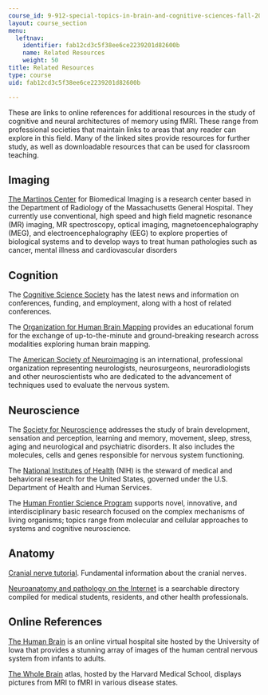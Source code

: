 ```yaml
---
course_id: 9-912-special-topics-in-brain-and-cognitive-sciences-fall-2001
layout: course_section
menu:
  leftnav:
    identifier: fab12cd3c5f38ee6ce2239201d82600b
    name: Related Resources
    weight: 50
title: Related Resources
type: course
uid: fab12cd3c5f38ee6ce2239201d82600b

---
```


These are links to online references for additional resources in the study of cognitive and neural architectures of memory using fMRI. These range from professional societies that maintain links to areas that any reader can explore in this field. Many of the linked sites provide resources for further study, as well as downloadable resources that can be used for classroom teaching.

Imaging
-------

[The Martinos Center](http://www.nmr.mgh.harvard.edu/) for Biomedical Imaging is a research center based in the Department of Radiology of the Massachusetts General Hospital. They currently use conventional, high speed and high field magnetic resonance (MR) imaging, MR spectroscopy, optical imaging, magnetoencephalography (MEG), and electroencephalography (EEG) to explore properties of biological systems and to develop ways to treat human pathologies such as cancer, mental illness and cardiovascular disorders

Cognition
---------

The [Cognitive Science Society](http://www.cognitivesciencesociety.org/) has the latest news and information on conferences, funding, and employment, along with a host of related conferences.

The [Organization for Human Brain Mapping](http://www.humanbrainmapping.org/) provides an educational forum for the exchange of up-to-the-minute and ground-breaking research across modalities exploring human brain mapping.

The [American Society of Neuroimaging](http://www.asnweb.org/) is an international, professional organization representing neurologists, neurosurgeons, neuroradiologists and other neuroscientists who are dedicated to the advancement of techniques used to evaluate the nervous system.

Neuroscience
------------

The [Society for Neuroscience](http://www.sfn.org/) addresses the study of brain development, sensation and perception, learning and memory, movement, sleep, stress, aging and neurological and psychiatric disorders. It also includes the molecules, cells and genes responsible for nervous system functioning.

The [National Institutes of Health](http://www.nih.gov/about/) (NIH) is the steward of medical and behavioral research for the United States, governed under the U.S. Department of Health and Human Services.

The [Human Frontier Science Program](http://www.hfsp.org/) supports novel, innovative, and interdisciplinary basic research focused on the complex mechanisms of living organisms; topics range from molecular and cellular approaches to systems and cognitive neuroscience.

Anatomy
-------

[Cranial nerve tutorial](http://www.meddean.luc.edu/lumen/MedEd/GrossAnatomy/h_n/cn/cn1/mainframe.htm). Fundamental information about the cranial nerves.

[Neuroanatomy and pathology on the Internet](http://web.archive.org/web/20071105111124/http://www.neuropat.dote.hu/) is a searchable directory compiled for medical students, residents, and other health professionals.

Online References
-----------------

[The Human Brain](http://www.vh.org/Providers/Textbooks/BrainAnatomy/BrainAnatomy.html) is an online virtual hospital site hosted by the University of Iowa that provides a stunning array of images of the human central nervous system from infants to adults.

[The Whole Brain](http://www.med.harvard.edu/AANLIB/home.html) atlas, hosted by the Harvard Medical School, displays pictures from MRI to fMRI in various disease states.